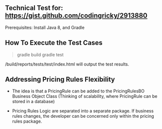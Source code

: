 Technical Test for: https://gist.github.com/codingricky/2913880
--------------------------------------------------------------------

Prerequisites: Install Java 8, and Gradle

How To Execute the Test Cases
------------------------------
> gradle build
> gradle test

/build/reports/tests/test/index.html will output the test results.


Addressing Pricing Rules Flexibility
--------------------------------------------------
+ The idea is that a PricingRule can be added to the PricingRulesBO Business Object Class
  (Thinking of scalability, where PricingRule can be stored in a database)

+ Pricing Rules Logic are separated into a separate package. If business rules changes, the developer can be concerned only within the pricing rules package.

